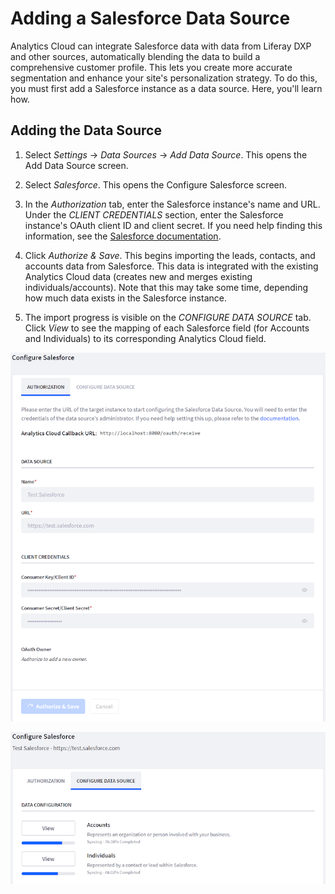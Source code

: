 # Adding a Salesforce Data Source

Analytics Cloud can integrate Salesforce data with data from Liferay DXP and 
other sources, automatically blending the data to build a comprehensive customer 
profile. This lets you create more accurate segmentation and enhance your site's 
personalization strategy. To do this, you must first add a Salesforce instance 
as a data source. Here, you'll learn how. 

## Adding the Data Source

1.  Select *Settings* &rarr; *Data Sources* &rarr; *Add Data Source*. This opens 
    the Add Data Source screen. 

2.  Select *Salesforce*. This opens the Configure Salesforce screen. 

3.  In the *Authorization* tab, enter the Salesforce instance's name and URL. 
    Under the *CLIENT CREDENTIALS* section, enter the Salesforce instance's 
    OAuth client ID and client secret. If you need help finding this 
    information, see the 
    [Salesforce documentation](https://help.salesforce.com/articleView?id=connected_app_overview.htm&type=5). 

4.  Click *Authorize & Save*. This begins importing the leads, contacts, and 
    accounts data from Salesforce. This data is integrated with the existing 
    Analytics Cloud data (creates new and merges existing individuals/accounts). 
    Note that this may take some time, depending how much data exists in the 
    Salesforce instance. 

5.  The import progress is visible on the *CONFIGURE DATA SOURCE* tab. Click 
    *View* to see the mapping of each Salesforce field (for Accounts and 
    Individuals) to its corresponding Analytics Cloud field. 

![Figure 1: Enter the information needed to connect to your Salesforce instance.](../../images/salesforce-auth.png)

![Figure 2: The CONFIGURE DATA SOURCE tab shows the status of the accounts and individuals imported from Salesforce, as well as the field mapping.](../../images/salesforce-config.png)
